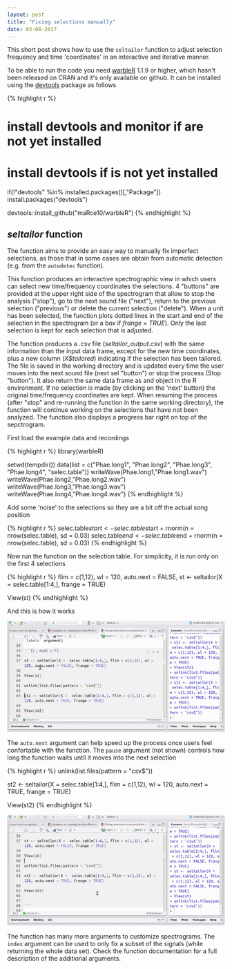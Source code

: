 ```yaml
---
layout: post
title: "Fixing selections manually"
date: 03-08-2017
---
```


This short post shows how to use the `seltailor` function to adjust selection frequency and time 'coordinates' in an interactive and iterative manner.

To be able to run the code you need [warbleR](https://cran.r-project.org/package=warbleR) 1.1.9 or higher, which hasn't been released on CRAN and it's only available on github. It can be installed using the [devtools](https://cran.r-project.org/package=devtools) package as follows


{% highlight r %}
# install devtools and monitor if are not yet installed
# install devtools if is not yet installed
if(!"devtools" %in% installed.packages()[,"Package"]) install.packages("devtools")

devtools::install_github("maRce10/warbleR")
{% endhighlight %}
<br>

## *seltailor* function

The function aims to provide an easy way to manually fix imperfect selections, as those that in some cases are obtain from automatic detection (e.g. from the `autodetec` function).

This function produces an interactive spectrographic view in which users can select new time/frequency coordinates the selections. 4 "buttons" are provided at the upper right side of the spectrogram that allow to stop the analysis ("stop"), go to the next sound file ("next"), return to the previous selection ("previous") or delete the current selection ("delete"). When a unit has been selected, the function plots dotted lines in the start and end of the selection in the spectrogram (or a box if *frange = TRUE*). Only the last selection is kept for each selection that is adjusted. 

The function produces a .csv file (*seltailor_output.csv*) with the same information than the input data frame, except for the new time coordinates, plus a new column (*X$tailored*) indicating if the selection has been tailored. The file is saved in the working directory  and is updated every time the user moves into the next sound file (next sel "button") or stop the process (Stop "button"). It also return the same data frame as and object in the R environment. If no selection is made (by clicking on the 'next' button) the original time/frequency coordinates are kept. When resuming the process (after "stop" and re-running the function in the same working directory), the function will continue working on the selections that have not been analyzed. The function also displays a progress bar right on top of the sepctrogram.

First load the example data and recordings 


{% highlight r %}
library(warbleR)

setwd(tempdir())
data(list = c("Phae.long1", "Phae.long2", "Phae.long3", 
              "Phae.long4", "selec.table"))
writeWave(Phae.long1,"Phae.long1.wav")
writeWave(Phae.long2,"Phae.long2.wav")
writeWave(Phae.long3,"Phae.long3.wav")
writeWave(Phae.long4,"Phae.long4.wav")
{% endhighlight %}

Add some 'noise' to the selections so they are a bit off the actual song position


{% highlight r %}
selec.table$start <- selec.table$start + rnorm(n = nrow(selec.table), sd = 0.03)
selec.table$end <- selec.table$end + rnorm(n = nrow(selec.table), sd = 0.03)
{% endhighlight %}

Now run the function on the selection table. For simplicity, it is run only on the first 4 selections


{% highlight r %}
      flim = c(1,12), wl = 120, auto.next = FALSE, 
st <- seltailor(X =  selec.table[1:4,], 
      frange = TRUE)

View(st)
{% endhighlight %}

And this is how it works

![gif1](/img/seltailor.noautonext.gif)


The `auto.next` argument can help speed up the process once users feel confortable with the function. The `pause` argument (not shown) controls how long the function waits until it moves into the next selection


{% highlight r %}
unlink(list.files(pattern = "csv$"))

st2 <- seltailor(X =  selec.table[1:4,], 
       flim = c(1,12), wl = 120, auto.next = TRUE, 
       frange = TRUE)

View(st2)
{% endhighlight %}

![gif1](/img/seltailor.autonext.gif)

The function has many more arguments to customize spectrograms. The `index` argument can be used to only fix a subset of the signals (while returning the whole data set). Check the function documentation for a full description of the additional arguments.
